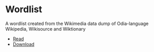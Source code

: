 # Wordlist
A wordlist created from the Wikimedia data dump of Odia-language Wikipedia, Wikisource and Wiktionary
* [Read](https://github.com/OdiaWikimedia/Wordlist/blob/master/words.txt)
* [Download](https://github.com/OdiaWikimedia/Wordlist/archive/master.zip)

